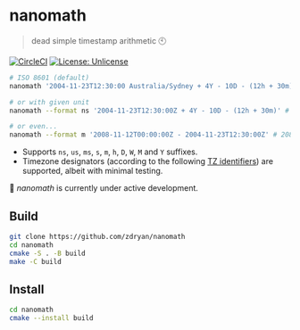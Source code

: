 # nanomath
> dead simple timestamp arithmetic :clock10:

[![CircleCI](https://dl.circleci.com/status-badge/img/gh/zdryan/nanomath/tree/main.svg?style=shield)](https://dl.circleci.com/status-badge/redirect/gh/zdryan/nanomath/tree/main)
[![License: Unlicense](https://img.shields.io/badge/license-Unlicense-blue.svg)]()

```bash
# ISO 8601 (default)
nanomath '2004-11-23T12:30:00 Australia/Sydney + 4Y - 10D - (12h + 30m)' # 2008-11-11T13:00:00Z

# or with given unit
nanomath --format ns '2004-11-23T12:30:00Z + 4Y - 10D - (12h + 30m)' # 1226448000000000000ns

# or even...
nanomath --format m '2008-11-12T00:00:00Z - 2004-11-23T12:30:00Z' # 2087250m
```

- Supports `ns`, `us`, `ms`, `s`, `m`, `h`, `D`, `W`, `M` and `Y` suffixes.
- Timezone designators (according to the following [TZ identifiers](https://en.wikipedia.org/wiki/List_of_tz_database_time_zones)) are supported, albeit with minimal testing.

:wrench: *nanomath* is currently under active development. 

## Build
```bash
git clone https://github.com/zdryan/nanomath
cd nanomath
cmake -S . -B build
make -C build
```

## Install
```bash
cd nanomath
cmake --install build
```
